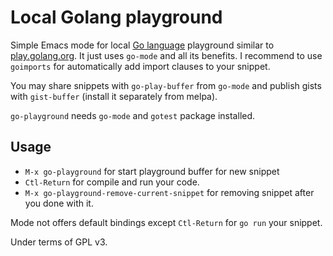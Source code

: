 # Local Golang playground

Simple Emacs mode for local [Go language](http://golang.org) playground similar
to [play.golang.org](http://play.golang.org). It just uses `go-mode` and all its benefits.
I recommend to use `goimports` for automatically add import clauses to your snippet.

You may share snippets with `go-play-buffer` from `go-mode`
and publish gists with `gist-buffer` (install it separately from melpa).

`go-playground` needs `go-mode` and `gotest` package installed.

## Usage

* `M-x go-playground` for start playground buffer for new snippet
* `Ctl-Return` for compile and run your code.
* `M-x go-playground-remove-current-snippet` for removing snippet after you done with it.

Mode not offers default bindings except `Ctl-Return` for `go run` your snippet.

Under terms of GPL v3.
